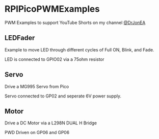 # RPIPicoPWMExamples
PWM Examples to support YouTube Shorts on my channel [@DrJonEA](https://youtube.com/@DrJonEA)


## LEDFader

Example to move LED through different cycles of Full ON, Blink, and Fade.

LED is connected to GPIO02 via a 75ohm resistor


## Servo

Drive a MG995 Servo from Pico

Servo connected to GP02 and seperate 6V power supply.


## Motor

Drive a DC Motor via a L298N DUAL H Bridge

PWD Driven on GP06 and GP06